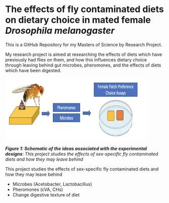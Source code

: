 # The effects of fly contaminated diets on dietary choice in mated female *Drosophila melanogaster*

This is a GitHub Repository for my Masters of Science by Research Project. 

My research project is aimed at researching the effects of diets which have previously had flies on them, and how this influences dietary choice through leaving behind gut microbes, pheromones, and the effects of diets which have been digested. 

<img title="droso pic" alt="drosopAlt text" src="/images/flycondition.png" width=450 height=200>   

*__Figure 1: Schematic of the ideas associated with the experimental designs__: This project studies the effects of sex-specific fly contaminated diets and how they may leave behind*

This project studies the effects of sex-specific fly contaminated diets and how they may leave behind      
- Microbes (Acetobacter, Lactobacillus)
- Pheromones (cVA, CHs)
- Change digestive texture of diet


